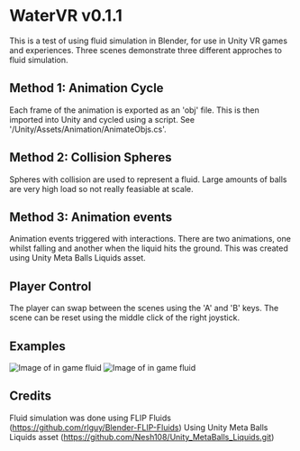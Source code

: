 # WaterVR v0.1.1
This is a test of using fluid simulation in Blender, for use in Unity VR games and experiences.
Three scenes demonstrate three different approches to fluid simulation.

## Method 1: Animation Cycle
Each frame of the animation is exported as an 'obj' file. This is then imported into Unity and cycled using a script.
See '/Unity/Assets/Animation/AnimateObjs.cs'.

## Method 2: Collision Spheres
Spheres with collision are used to represent a fluid. Large amounts of balls are very high load so not really feasiable at scale. 

## Method 3: Animation events
Animation events triggered with interactions. There are two animations, one whilst falling and another when the liquid hits the ground. This was created using Unity Meta Balls Liquids asset. 

## Player Control
The player can swap between the scenes using the 'A' and 'B' keys. The scene can be reset using the middle click of the right joystick. 

## Examples
![Image of in game fluid](https://github.com/benknight135/WaterVR/blob/master/Sample1.PNG)
![Image of in game fluid](https://github.com/benknight135/WaterVR/blob/master/Sample.PNG)

## Credits
Fluid simulation was done using FLIP Fluids (https://github.com/rlguy/Blender-FLIP-Fluids)
Using Unity Meta Balls Liquids asset (https://github.com/Nesh108/Unity_MetaBalls_Liquids.git)